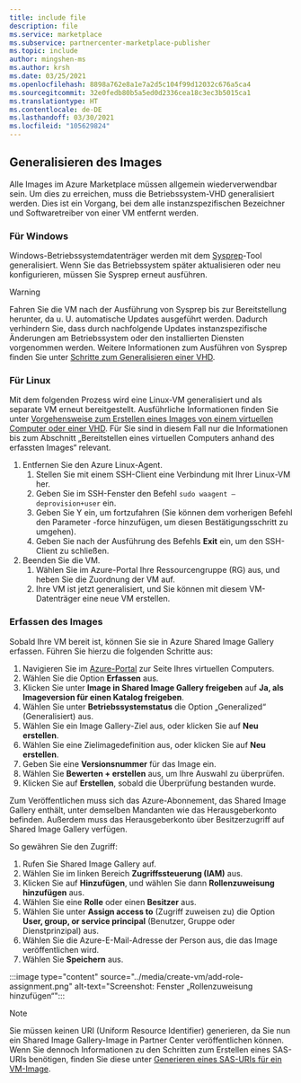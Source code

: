 ```yaml
---
title: include file
description: file
ms.service: marketplace
ms.subservice: partnercenter-marketplace-publisher
ms.topic: include
author: mingshen-ms
ms.author: krsh
ms.date: 03/25/2021
ms.openlocfilehash: 8898a762e8a1e7a2d5c104f99d12032c676a5ca4
ms.sourcegitcommit: 32e0fedb80b5a5ed0d2336cea18c3ec3b5015ca1
ms.translationtype: HT
ms.contentlocale: de-DE
ms.lasthandoff: 03/30/2021
ms.locfileid: "105629824"
---
```

## <a name="generalize-the-image"></a>Generalisieren des Images

Alle Images im Azure Marketplace müssen allgemein wiederverwendbar sein. Um dies zu erreichen, muss die Betriebssystem-VHD generalisiert werden. Dies ist ein Vorgang, bei dem alle instanzspezifischen Bezeichner und Softwaretreiber von einer VM entfernt werden.

### <a name="for-windows"></a>Für Windows

Windows-Betriebssystemdatenträger werden mit dem [Sysprep](/windows-hardware/manufacture/desktop/sysprep--system-preparation--overview)-Tool generalisiert. Wenn Sie das Betriebssystem später aktualisieren oder neu konfigurieren, müssen Sie Sysprep erneut ausführen.

> [!WARNING]
> Fahren Sie die VM nach der Ausführung von Sysprep bis zur Bereitstellung herunter, da u. U. automatische Updates ausgeführt werden. Dadurch verhindern Sie, dass durch nachfolgende Updates instanzspezifische Änderungen am Betriebssystem oder den installierten Diensten vorgenommen werden. Weitere Informationen zum Ausführen von Sysprep finden Sie unter [Schritte zum Generalisieren einer VHD](../../virtual-machines/windows/capture-image-resource.md#generalize-the-windows-vm-using-sysprep).

### <a name="for-linux"></a>Für Linux

Mit dem folgenden Prozess wird eine Linux-VM generalisiert und als separate VM erneut bereitgestellt. Ausführliche Informationen finden Sie unter [Vorgehensweise zum Erstellen eines Images von einem virtuellen Computer oder einer VHD](../../virtual-machines/linux/capture-image.md). Für Sie sind in diesem Fall nur die Informationen bis zum Abschnitt „Bereitstellen eines virtuellen Computers anhand des erfassten Images“ relevant.

1. Entfernen Sie den Azure Linux-Agent.
    1. Stellen Sie mit einem SSH-Client eine Verbindung mit Ihrer Linux-VM her.
    2. Geben Sie im SSH-Fenster den Befehl `sudo waagent –deprovision+user` ein.
    3. Geben Sie Y ein, um fortzufahren (Sie können dem vorherigen Befehl den Parameter -force hinzufügen, um diesen Bestätigungsschritt zu umgehen).
    4. Geben Sie nach der Ausführung des Befehls **Exit** ein, um den SSH-Client zu schließen.
2. Beenden Sie die VM.
    1. Wählen Sie im Azure-Portal Ihre Ressourcengruppe (RG) aus, und heben Sie die Zuordnung der VM auf.
    2. Ihre VM ist jetzt generalisiert, und Sie können mit diesem VM-Datenträger eine neue VM erstellen.

### <a name="capture-image"></a>Erfassen des Images

Sobald Ihre VM bereit ist, können Sie sie in Azure Shared Image Gallery erfassen. Führen Sie hierzu die folgenden Schritte aus:

1. Navigieren Sie im [Azure-Portal](https://ms.portal.azure.com/) zur Seite Ihres virtuellen Computers.
2. Wählen Sie die Option **Erfassen** aus.
3. Klicken Sie unter **Image in Shared Image Gallery freigeben** auf **Ja, als Imageversion für einen Katalog freigeben**.
4. Wählen Sie unter **Betriebssystemstatus** die Option „Generalized“ (Generalisiert) aus.
5. Wählen Sie ein Image Gallery-Ziel aus, oder klicken Sie auf **Neu erstellen**.
6. Wählen Sie eine Zielimagedefinition aus, oder klicken Sie auf **Neu erstellen**.
7. Geben Sie eine **Versionsnummer** für das Image ein.
8. Wählen Sie **Bewerten + erstellen** aus, um Ihre Auswahl zu überprüfen.
9. Klicken Sie auf **Erstellen**, sobald die Überprüfung bestanden wurde.

Zum Veröffentlichen muss sich das Azure-Abonnement, das Shared Image Gallery enthält, unter demselben Mandanten wie das Herausgeberkonto befinden. Außerdem muss das Herausgeberkonto über Besitzerzugriff auf Shared Image Gallery verfügen. 

So gewähren Sie den Zugriff:

1. Rufen Sie Shared Image Gallery auf.
2. Wählen Sie im linken Bereich **Zugriffssteuerung (IAM)** aus.
3. Klicken Sie auf **Hinzufügen**, und wählen Sie dann **Rollenzuweisung hinzufügen** aus.
4. Wählen Sie eine **Rolle** oder einen **Besitzer** aus.
5. Wählen Sie unter **Assign access to** (Zugriff zuweisen zu) die Option **User, group, or service principal** (Benutzer, Gruppe oder Dienstprinzipal) aus.
6. Wählen Sie die Azure-E-Mail-Adresse der Person aus, die das Image veröffentlichen wird.
7. Wählen Sie **Speichern** aus.

:::image type="content" source="../media/create-vm/add-role-assignment.png" alt-text="Screenshot: Fenster „Rollenzuweisung hinzufügen“":::

> [!NOTE]
> Sie müssen keinen URI (Uniform Resource Identifier) generieren, da Sie nun ein Shared Image Gallery-Image in Partner Center veröffentlichen können. Wenn Sie dennoch Informationen zu den Schritten zum Erstellen eines SAS-URIs benötigen, finden Sie diese unter [Generieren eines SAS-URIs für ein VM-Image](../azure-vm-get-sas-uri.md).
